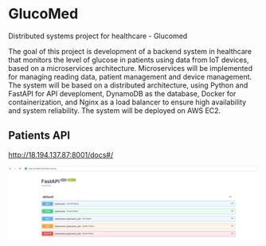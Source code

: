 # GlucoMed
Distributed systems project for healthcare - Glucomed

The goal of this project is development of a backend system in healthcare that monitors the level of glucose in patients using data from IoT devices, based on a microservices architecture.
Microservices will be implemented for managing reading data, patient management and device management.
The system will be based on a distributed architecture, using Python and FastAPI for API deveploment, DynamoDB as the database, Docker for containerization, and Nginx as a load balancer to ensure high availability and system reliability. The system will be deployed on AWS EC2.

## Patients API
http://18.194.137.87:8001/docs#/

![Patients API](api_patients.jpg)


